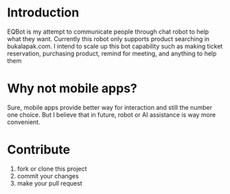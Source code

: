 # Introduction
EQBot is my attempt to communicate people through chat robot to help what they want. Currently this robot only supports product searching in bukalapak.com. I intend to scale up this bot capability such as making ticket reservation, purchasing product, remind for meeting, and anything to help them

# Why not mobile apps?
Sure, mobile apps provide better way for interaction and still the number one choice. But I believe that in future, robot or AI assistance is way more convenient.

# Contribute
1. fork or clone this project
2. commit your changes
3. make your pull request